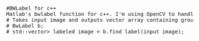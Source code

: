 <pre>#BWLabel for c++
Matlab's bwlabel function for c++. I'm using OpenCV to handle image but that can easily be changed. Change cv::Mat to your image data type.
# Takes input image and outputs vector array containing group tag(id) for each pixels, which has same pixel location as input image.
# BwLabel b;
# std::vector<std::vector<int>> labeled_image = b.find_label(input_image);
</pre>



